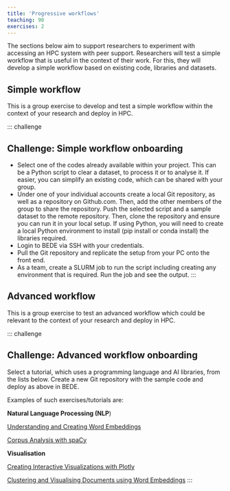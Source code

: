 ```yaml
---
title: 'Progressive workflows'
teaching: 90
exercises: 2
---
```


The sections below aim to support researchers to experiment with accessing an HPC system with peer support. Researchers will test a simple workflow that is useful in the context of their work. For this, they will develop a simple workflow based on existing code, libraries and datasets.

## Simple workflow

This is a group exercise to develop and test a simple workflow within the context of your research and deploy in HPC.

::: challenge
## Challenge: Simple workflow onboarding

-   Select one of the codes already available within your project. This can be a Python script to clear a dataset, to process it or to analyse it. If easier, you can simplify an existing code, which can be shared with your group.
-   Under one of your individual accounts create a local Git repository, as well as a repository on Github.com. Then, add the other members of the group to share the repository. Push the selected script and a sample dataset to the remote repository. Then, clone the repository and ensure you can run it in your local setup. If using Python, you will need to create a local Python environment to install (pip install or conda install) the libraries required.
-   Login to BEDE via SSH with your credentials.
-   Pull the Git repository and replicate the setup from your PC onto the front end.
-   As a team, create a SLURM job to run the script including creating any environment that is required. Run the job and see the output.
:::

## Advanced workflow

This is a group exercise to test an advanced workflow which could be relevant to the context of your research and deploy in HPC.

::: challenge
## Challenge: Advanced workflow onboarding

Select a tutorial, which uses a programming language and AI libraries, from the lists below. Create a new Git repository with the sample code and deploy as above in BEDE.

Examples of such exercises/tutorials are:

**Natural Language Processing (NLP**)

[Understanding and Creating Word Embeddings](https://programminghistorian.org/en/lessons/understanding-creating-word-embeddings)

[Corpus Analysis with spaCy](https://programminghistorian.org/en/lessons/corpus-analysis-with-spacy)

**Visualisation**

[Creating Interactive Visualizations with Plotly](https://programminghistorian.org/en/lessons/interactive-visualization-with-plotly)

[Clustering and Visualising Documents using Word Embeddings](https://programminghistorian.org/en/lessons/clustering-visualizing-word-embeddings)
:::



